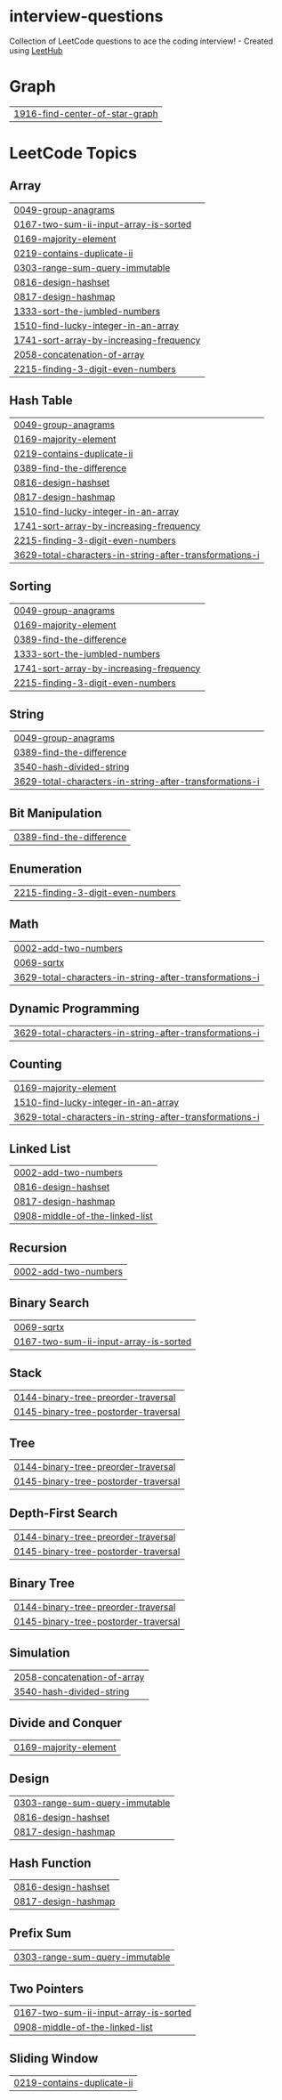 # interview-questions
Collection of LeetCode questions to ace the coding interview! - Created using [LeetHub](https://github.com/QasimWani/LeetHub)


# Graph
|  |
| ------- |
| [1916-find-center-of-star-graph](https://github.com/mylastresort/interview-questions/tree/master/1916-find-center-of-star-graph) |
<!---LeetCode Topics Start-->
# LeetCode Topics
## Array
|  |
| ------- |
| [0049-group-anagrams](https://github.com/mylastresort/interview-questions/tree/master/0049-group-anagrams) |
| [0167-two-sum-ii-input-array-is-sorted](https://github.com/mylastresort/interview-questions/tree/master/0167-two-sum-ii-input-array-is-sorted) |
| [0169-majority-element](https://github.com/mylastresort/interview-questions/tree/master/0169-majority-element) |
| [0219-contains-duplicate-ii](https://github.com/mylastresort/interview-questions/tree/master/0219-contains-duplicate-ii) |
| [0303-range-sum-query-immutable](https://github.com/mylastresort/interview-questions/tree/master/0303-range-sum-query-immutable) |
| [0816-design-hashset](https://github.com/mylastresort/interview-questions/tree/master/0816-design-hashset) |
| [0817-design-hashmap](https://github.com/mylastresort/interview-questions/tree/master/0817-design-hashmap) |
| [1333-sort-the-jumbled-numbers](https://github.com/mylastresort/interview-questions/tree/master/1333-sort-the-jumbled-numbers) |
| [1510-find-lucky-integer-in-an-array](https://github.com/mylastresort/interview-questions/tree/master/1510-find-lucky-integer-in-an-array) |
| [1741-sort-array-by-increasing-frequency](https://github.com/mylastresort/interview-questions/tree/master/1741-sort-array-by-increasing-frequency) |
| [2058-concatenation-of-array](https://github.com/mylastresort/interview-questions/tree/master/2058-concatenation-of-array) |
| [2215-finding-3-digit-even-numbers](https://github.com/mylastresort/interview-questions/tree/master/2215-finding-3-digit-even-numbers) |
## Hash Table
|  |
| ------- |
| [0049-group-anagrams](https://github.com/mylastresort/interview-questions/tree/master/0049-group-anagrams) |
| [0169-majority-element](https://github.com/mylastresort/interview-questions/tree/master/0169-majority-element) |
| [0219-contains-duplicate-ii](https://github.com/mylastresort/interview-questions/tree/master/0219-contains-duplicate-ii) |
| [0389-find-the-difference](https://github.com/mylastresort/interview-questions/tree/master/0389-find-the-difference) |
| [0816-design-hashset](https://github.com/mylastresort/interview-questions/tree/master/0816-design-hashset) |
| [0817-design-hashmap](https://github.com/mylastresort/interview-questions/tree/master/0817-design-hashmap) |
| [1510-find-lucky-integer-in-an-array](https://github.com/mylastresort/interview-questions/tree/master/1510-find-lucky-integer-in-an-array) |
| [1741-sort-array-by-increasing-frequency](https://github.com/mylastresort/interview-questions/tree/master/1741-sort-array-by-increasing-frequency) |
| [2215-finding-3-digit-even-numbers](https://github.com/mylastresort/interview-questions/tree/master/2215-finding-3-digit-even-numbers) |
| [3629-total-characters-in-string-after-transformations-i](https://github.com/mylastresort/interview-questions/tree/master/3629-total-characters-in-string-after-transformations-i) |
## Sorting
|  |
| ------- |
| [0049-group-anagrams](https://github.com/mylastresort/interview-questions/tree/master/0049-group-anagrams) |
| [0169-majority-element](https://github.com/mylastresort/interview-questions/tree/master/0169-majority-element) |
| [0389-find-the-difference](https://github.com/mylastresort/interview-questions/tree/master/0389-find-the-difference) |
| [1333-sort-the-jumbled-numbers](https://github.com/mylastresort/interview-questions/tree/master/1333-sort-the-jumbled-numbers) |
| [1741-sort-array-by-increasing-frequency](https://github.com/mylastresort/interview-questions/tree/master/1741-sort-array-by-increasing-frequency) |
| [2215-finding-3-digit-even-numbers](https://github.com/mylastresort/interview-questions/tree/master/2215-finding-3-digit-even-numbers) |
## String
|  |
| ------- |
| [0049-group-anagrams](https://github.com/mylastresort/interview-questions/tree/master/0049-group-anagrams) |
| [0389-find-the-difference](https://github.com/mylastresort/interview-questions/tree/master/0389-find-the-difference) |
| [3540-hash-divided-string](https://github.com/mylastresort/interview-questions/tree/master/3540-hash-divided-string) |
| [3629-total-characters-in-string-after-transformations-i](https://github.com/mylastresort/interview-questions/tree/master/3629-total-characters-in-string-after-transformations-i) |
## Bit Manipulation
|  |
| ------- |
| [0389-find-the-difference](https://github.com/mylastresort/interview-questions/tree/master/0389-find-the-difference) |
## Enumeration
|  |
| ------- |
| [2215-finding-3-digit-even-numbers](https://github.com/mylastresort/interview-questions/tree/master/2215-finding-3-digit-even-numbers) |
## Math
|  |
| ------- |
| [0002-add-two-numbers](https://github.com/mylastresort/interview-questions/tree/master/0002-add-two-numbers) |
| [0069-sqrtx](https://github.com/mylastresort/interview-questions/tree/master/0069-sqrtx) |
| [3629-total-characters-in-string-after-transformations-i](https://github.com/mylastresort/interview-questions/tree/master/3629-total-characters-in-string-after-transformations-i) |
## Dynamic Programming
|  |
| ------- |
| [3629-total-characters-in-string-after-transformations-i](https://github.com/mylastresort/interview-questions/tree/master/3629-total-characters-in-string-after-transformations-i) |
## Counting
|  |
| ------- |
| [0169-majority-element](https://github.com/mylastresort/interview-questions/tree/master/0169-majority-element) |
| [1510-find-lucky-integer-in-an-array](https://github.com/mylastresort/interview-questions/tree/master/1510-find-lucky-integer-in-an-array) |
| [3629-total-characters-in-string-after-transformations-i](https://github.com/mylastresort/interview-questions/tree/master/3629-total-characters-in-string-after-transformations-i) |
## Linked List
|  |
| ------- |
| [0002-add-two-numbers](https://github.com/mylastresort/interview-questions/tree/master/0002-add-two-numbers) |
| [0816-design-hashset](https://github.com/mylastresort/interview-questions/tree/master/0816-design-hashset) |
| [0817-design-hashmap](https://github.com/mylastresort/interview-questions/tree/master/0817-design-hashmap) |
| [0908-middle-of-the-linked-list](https://github.com/mylastresort/interview-questions/tree/master/0908-middle-of-the-linked-list) |
## Recursion
|  |
| ------- |
| [0002-add-two-numbers](https://github.com/mylastresort/interview-questions/tree/master/0002-add-two-numbers) |
## Binary Search
|  |
| ------- |
| [0069-sqrtx](https://github.com/mylastresort/interview-questions/tree/master/0069-sqrtx) |
| [0167-two-sum-ii-input-array-is-sorted](https://github.com/mylastresort/interview-questions/tree/master/0167-two-sum-ii-input-array-is-sorted) |
## Stack
|  |
| ------- |
| [0144-binary-tree-preorder-traversal](https://github.com/mylastresort/interview-questions/tree/master/0144-binary-tree-preorder-traversal) |
| [0145-binary-tree-postorder-traversal](https://github.com/mylastresort/interview-questions/tree/master/0145-binary-tree-postorder-traversal) |
## Tree
|  |
| ------- |
| [0144-binary-tree-preorder-traversal](https://github.com/mylastresort/interview-questions/tree/master/0144-binary-tree-preorder-traversal) |
| [0145-binary-tree-postorder-traversal](https://github.com/mylastresort/interview-questions/tree/master/0145-binary-tree-postorder-traversal) |
## Depth-First Search
|  |
| ------- |
| [0144-binary-tree-preorder-traversal](https://github.com/mylastresort/interview-questions/tree/master/0144-binary-tree-preorder-traversal) |
| [0145-binary-tree-postorder-traversal](https://github.com/mylastresort/interview-questions/tree/master/0145-binary-tree-postorder-traversal) |
## Binary Tree
|  |
| ------- |
| [0144-binary-tree-preorder-traversal](https://github.com/mylastresort/interview-questions/tree/master/0144-binary-tree-preorder-traversal) |
| [0145-binary-tree-postorder-traversal](https://github.com/mylastresort/interview-questions/tree/master/0145-binary-tree-postorder-traversal) |
## Simulation
|  |
| ------- |
| [2058-concatenation-of-array](https://github.com/mylastresort/interview-questions/tree/master/2058-concatenation-of-array) |
| [3540-hash-divided-string](https://github.com/mylastresort/interview-questions/tree/master/3540-hash-divided-string) |
## Divide and Conquer
|  |
| ------- |
| [0169-majority-element](https://github.com/mylastresort/interview-questions/tree/master/0169-majority-element) |
## Design
|  |
| ------- |
| [0303-range-sum-query-immutable](https://github.com/mylastresort/interview-questions/tree/master/0303-range-sum-query-immutable) |
| [0816-design-hashset](https://github.com/mylastresort/interview-questions/tree/master/0816-design-hashset) |
| [0817-design-hashmap](https://github.com/mylastresort/interview-questions/tree/master/0817-design-hashmap) |
## Hash Function
|  |
| ------- |
| [0816-design-hashset](https://github.com/mylastresort/interview-questions/tree/master/0816-design-hashset) |
| [0817-design-hashmap](https://github.com/mylastresort/interview-questions/tree/master/0817-design-hashmap) |
## Prefix Sum
|  |
| ------- |
| [0303-range-sum-query-immutable](https://github.com/mylastresort/interview-questions/tree/master/0303-range-sum-query-immutable) |
## Two Pointers
|  |
| ------- |
| [0167-two-sum-ii-input-array-is-sorted](https://github.com/mylastresort/interview-questions/tree/master/0167-two-sum-ii-input-array-is-sorted) |
| [0908-middle-of-the-linked-list](https://github.com/mylastresort/interview-questions/tree/master/0908-middle-of-the-linked-list) |
## Sliding Window
|  |
| ------- |
| [0219-contains-duplicate-ii](https://github.com/mylastresort/interview-questions/tree/master/0219-contains-duplicate-ii) |
<!---LeetCode Topics End-->